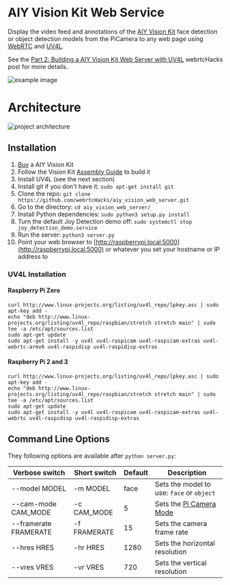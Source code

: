 # AIY Vision Kit Web Service

Display the video feed and annotations of the [AIY Vision Kit](https://aiyprojects.withgoogle.com/vision) face detection or object detection models from 
the PiCamera to any web page using [WebRTC](https://webrtc.org) and [UV4L](http://www.linux-projects.org/uv4l/).

See the [Part 2: Building a AIY Vision Kit Web Server with UV4L](https://webrtchacks.com/?p=2824&) webrtcHacks post for more details.

![example image](https://webrtchacks.com/wp-content/uploads/2018/02/face-detection-on-server.png)


# Architecture

![project architecture](https://webrtchacks.com/wp-content/uploads/2018/02/aiy-vision-server-architecture.png)

## Installation

1. [Buy](http://www.microcenter.com/site/content/google_aiy.aspx) a AIY Vision Kit
1. Follow the Vision Kit [Assembly Guide](https://aiyprojects.withgoogle.com/vision#assembly-guide-1-get-the-vision-kit-sd-image) to build it
1. Install UV4L (see the next section)
1. Install git if you don't have it: `sudo apt-get install git`
1. Clone the repo: `git clone https://github.com/webrtcHacks/aiy_vision_web_server.git`
1. Go to the directory: `cd aiy_vision_web_server/`
1. Install Python dependencies: `sudo python3 setup.py install`
1. Turn the default Joy Detection demo off: `sudo systemctl stop joy_detection_demo.service`
1. Run the server: `python3 server.py`
1. Point your web browser to [http://raspberrypi.local:5000](http://raspberrypi.local:5000) or whatever you set your hostname or IP address to

### UV4L Installation

#### Raspberry Pi Zero
``` 
curl http://www.linux-projects.org/listing/uv4l_repo/lpkey.asc | sudo apt-key add -
echo "deb http://www.linux-projects.org/listing/uv4l_repo/raspbian/stretch stretch main" | sudo tee -a /etc/apt/sources.list
sudo apt-get update
sudo apt-get install -y uv4l uv4l-raspicam uv4l-raspicam-extras uv4l-webrtc-armv6 uv4l-raspidisp uv4l-raspidisp-extras
```

#### Raspberry Pi 2 and 3
```
curl http://www.linux-projects.org/listing/uv4l_repo/lpkey.asc | sudo apt-key add -
echo "deb http://www.linux-projects.org/listing/uv4l_repo/raspbian/stretch stretch main" | sudo tee -a /etc/apt/sources.list
sudo apt-get update
sudo apt-get install -y uv4l uv4l-raspicam uv4l-raspicam-extras uv4l-webrtc uv4l-raspidisp uv4l-raspidisp-extras
```

## Command Line Options

They following options are available after `python server.py`:

   Verbose switch | Short switch | Default | Description 
  ---|---|---|---
  --model MODEL | -m MODEL | face | Sets the model to use: `face` or `object`
  --cam-mode CAM_MODE | -c CAM_MODE | 5 | Sets the [Pi Camera Mode](https://www.raspberrypi.org/documentation/raspbian/applications/camera.md)
  --framerate FRAMERATE | -f FRAMERATE | 15 | Sets the camera frame rate
  --hres HRES | -hr HRES | 1280 |Sets the horizontal resolution
  --vres VRES | -vr VRES | 720 |Sets the vertical resolution